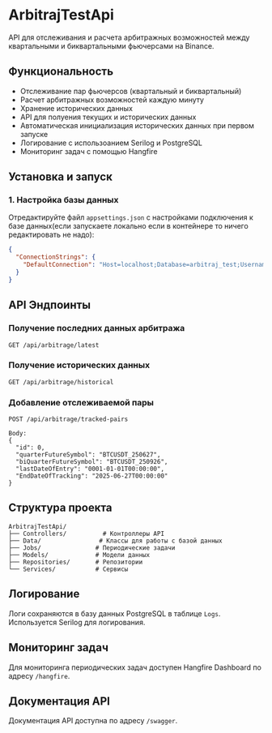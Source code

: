 ﻿# ArbitrajTestApi

API для отслеживания и расчета арбитражных возможностей между квартальными и биквартальными фьючерсами на Binance.

## Функциональность

- Отслеживание пар фьючерсов (квартальный и биквартальный)
- Расчет арбитражных возможностей каждую минуту
- Хранение исторических данных
- API для полуения текущих и исторических данных
- Автоматическая инициализация исторических данных при первом запуске
- Логирование с использоанием Serilog и PostgreSQL
- Мониторинг задач с помощью Hangfire

## Установка и запуск

### 1. Настройка базы данных

Отредактируйте файл `appsettings.json` с настройками подключения к базе данных(если запускаете локально если в контейнере то ничего редактировать не надо):

```json
{
  "ConnectionStrings": {
    "DefaultConnection": "Host=localhost;Database=arbitraj_test;Username=postgres;Password=your_password"
  }
}
```

## API Эндпоинты

### Получение последних данных арбитража

```
GET /api/arbitrage/latest
```

### Получение исторических данных

```
GET /api/arbitrage/historical
```

### Добавление отслеживаемой пары

```http
POST /api/arbitrage/tracked-pairs

Body:
{
  "id": 0,
  "quarterFutureSymbol": "BTCUSDT_250627",
  "biQuarterFutureSymbol": "BTCUSDT_250926",
  "lastDateOfEntry": "0001-01-01T00:00:00",
  "EndDateOfTracking": "2025-06-27T00:00:00"
}
```

## Структура проекта

```
ArbitrajTestApi/
├── Controllers/          # Контроллеры API
├── Data/                # Классы для работы с базой данных
├── Jobs/               # Периодические задачи
├── Models/             # Модели данных
├── Repositories/       # Репозитории
└── Services/           # Сервисы
```

## Логирование

Логи сохраняются в базу данных PostgreSQL в таблице `Logs`. Используется Serilog для логирования.

## Мониторинг задач

Для мониторинга периодических задач доступен Hangfire Dashboard по адресу `/hangfire`.

## Документация API

Документация API доступна по адресу `/swagger`.
